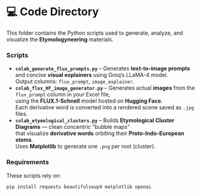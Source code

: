 # 💻 Code Directory

This folder contains the Python scripts used to generate, analyze, and visualize the **Etymologyneering** materials.

### Scripts

- **`colab_generate_flux_prompts.py`** – Generates **text-to-image prompts** and concise **visual explainers** using Groq’s LLaMA-4 model.  
Output columns: `flux_prompt`, `image_explainer`.
- **`colab_flux_HF_image_generator.py`** – Generates actual **images** from the `flux_prompt` column in your Excel file,  
using the **FLUX.1-Schnell** model hosted on **Hugging Face**.  
Each derivative word is converted into a rendered scene saved as `.jpg` files.  
- **`colab_etymological_clusters.py`** – Builds **Etymological Cluster Diagrams** — clean concentric “bubble maps”  
that visualize **derivative words** orbiting their **Proto-Indo-European stems**.  
Uses **Matplotlib** to generate one `.png` per root (cluster).  

### Requirements
These scripts rely on:
```bash
pip install requests beautifulsoup4 matplotlib openai
